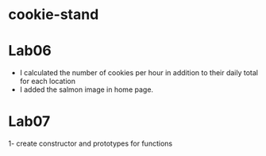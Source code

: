 # cookie-stand
# Lab06

* I calculated the number of cookies per hour in addition to their daily total for each location
* I added the salmon image in home page.

# Lab07
1- create constructor and prototypes for functions
